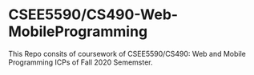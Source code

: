 # CSEE5590/CS490-Web-MobileProgramming
 
This Repo consits of coursework of CSEE5590/CS490: Web and Mobile Programming ICPs of Fall 2020 Sememster.
